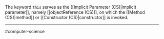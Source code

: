 The keyword `this` serves as the [[Implicit Parameter (CS)|implicit parameter]], namely [[objectReference (CS)]], on which the [[Method (CS)|method]] or [[Constructor (CS)|constructor]] is invoked.

---
#computer-science 